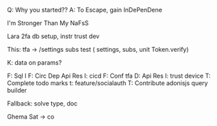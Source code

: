   Q:  Why you started??
  A: To Escape, gain InDePenDene
  
  I'm Stronger Than My NaFsS 


Lara 2fa db setup, instr trust dev

This:
tfa -> /settings
subs
test ( settings, subs, unit Token.verify)


K: data on params?

F: Sql I
F: Circ Dep Api Res
I: cicd
F: Conf tfa
D: Api Res
I: trust device
T: Complete todo marks
t: feature/socialauth
T: Contribute adonisjs query builder


Fallback: solve type, doc


Ghema
Sat -> co